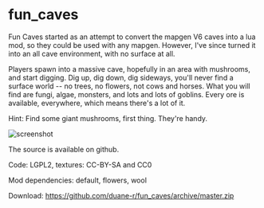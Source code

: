 # fun_caves

Fun Caves started as an attempt to convert the mapgen V6 caves into a lua mod, so they could be used with any mapgen. However, I've since turned it into an all cave environment, with no surface at all.

Players spawn into a massive cave, hopefully in an area with mushrooms, and start digging. Dig up, dig down, dig sideways, you'll never find a surface world -- no trees, no flowers, not cows and horses. What you will find are fungi, algae, monsters, and lots and lots of goblins. Every ore is available, everywhere, which means there's a lot of it.

Hint: Find some giant mushrooms, first thing. They're handy.

![screenshot](https://github.com/duane-r/fun_caves/raw/master/textures/screenshot2.jpg)

The source is available on github.

Code: LGPL2, textures: CC-BY-SA and CC0

Mod dependencies: default, flowers, wool

Download: https://github.com/duane-r/fun_caves/archive/master.zip
